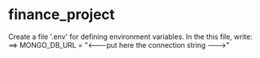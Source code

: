 # finance_project

Create a file '.env' for defining environment variables.
In the this file, write:
==> MONGO_DB_URL = "<---put here the connection string --->"